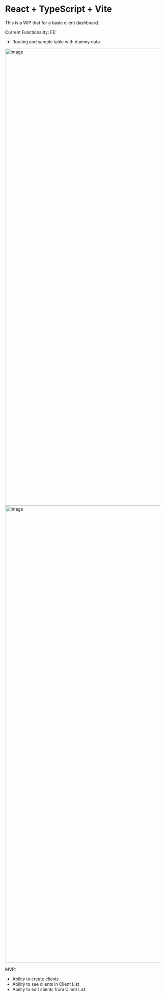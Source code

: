 # React + TypeScript + Vite

This is a WIP that for a basic client dashboard.

Current Functionality:
FE: 
- Routing and sample table with dummy data
<img width="1488" alt="image" src="https://github.com/user-attachments/assets/6eab5441-379a-4249-9f78-649dfd13b14d" />
<img width="1486" alt="image" src="https://github.com/user-attachments/assets/9fa5ac1b-5c36-4a27-b615-a4ebe3cbba4a" />


MVP:
- Ability to create clients
- Ability to see clients in Client List
- Ability to edit clients from Client List
